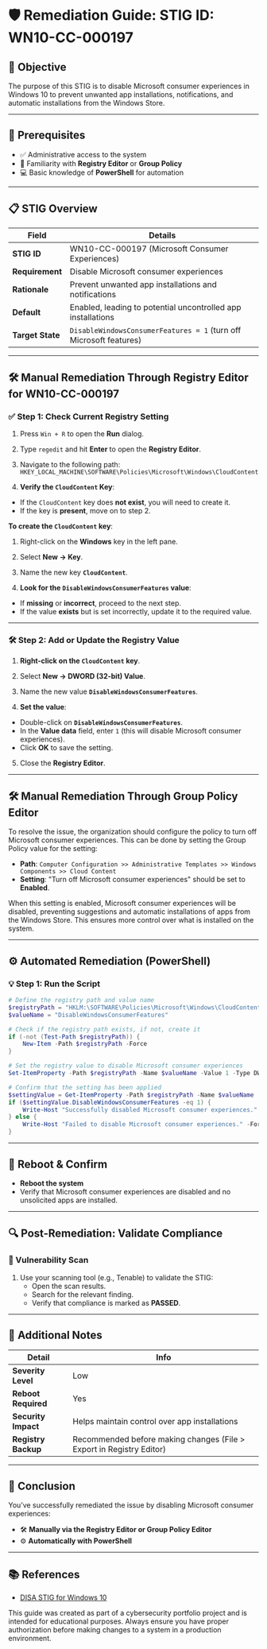 # 🛡️ Remediation Guide: STIG ID: WN10-CC-000197

## 🎯 Objective

The purpose of this STIG is to disable Microsoft consumer experiences in Windows 10 to prevent unwanted app installations, notifications, and automatic installations from the Windows Store.

---

## 🔧 Prerequisites

- ✅ Administrative access to the system  
- 🧠 Familiarity with **Registry Editor** or **Group Policy**  
- 💻 Basic knowledge of **PowerShell** for automation  

---

## 📋 STIG Overview

| Field             | Details                                                            |
|-------------------|--------------------------------------------------------------------|
| **STIG ID**       | WN10-CC-000197 (Microsoft Consumer Experiences)                     |
| **Requirement**   | Disable Microsoft consumer experiences                              |
| **Rationale**     | Prevent unwanted app installations and notifications               |
| **Default**       | Enabled, leading to potential uncontrolled app installations       |
| **Target State**  | `DisableWindowsConsumerFeatures = 1` (turn off Microsoft features) |

---

## 🛠️ Manual Remediation Through Registry Editor for WN10-CC-000197

### ✅ **Step 1: Check Current Registry Setting**

1. Press `Win + R` to open the **Run** dialog.
2. Type `regedit` and hit **Enter** to open the **Registry Editor**.

3. Navigate to the following path: `HKEY_LOCAL_MACHINE\SOFTWARE\Policies\Microsoft\Windows\CloudContent`

4. **Verify the `CloudContent` Key**:
- If the `CloudContent` key does **not exist**, you will need to create it.
- If the key is **present**, move on to step 2.

**To create the `CloudContent` key**:
1. Right-click on the **Windows** key in the left pane.
2. Select **New → Key**.
3. Name the new key **`CloudContent`**.

5. **Look for the `DisableWindowsConsumerFeatures` value**:
- If **missing** or **incorrect**, proceed to the next step.
- If the value **exists** but is set incorrectly, update it to the required value.

---

### 🛠️ **Step 2: Add or Update the Registry Value**

1. **Right-click on the `CloudContent` key**.
2. Select **New → DWORD (32-bit) Value**.
3. Name the new value **`DisableWindowsConsumerFeatures`**.

4. **Set the value**:
- Double-click on **`DisableWindowsConsumerFeatures`**.
- In the **Value data** field, enter `1` (this will disable Microsoft consumer experiences).
- Click **OK** to save the setting.

5. Close the **Registry Editor**.

---

## 🛠️ Manual Remediation Through Group Policy Editor

To resolve the issue, the organization should configure the policy to turn off Microsoft consumer experiences. This can be done by setting the Group Policy value for the setting:

- **Path**: `Computer Configuration >> Administrative Templates >> Windows Components >> Cloud Content`
- **Setting**: "Turn off Microsoft consumer experiences" should be set to **Enabled**.

When this setting is enabled, Microsoft consumer experiences will be disabled, preventing suggestions and automatic installations of apps from the Windows Store. This ensures more control over what is installed on the system.

---

## ⚙️ Automated Remediation (PowerShell)

### 💡 Step 1: Run the Script

```powershell
# Define the registry path and value name
$registryPath = "HKLM:\SOFTWARE\Policies\Microsoft\Windows\CloudContent"
$valueName = "DisableWindowsConsumerFeatures"

# Check if the registry path exists, if not, create it
if (-not (Test-Path $registryPath)) {
    New-Item -Path $registryPath -Force
}

# Set the registry value to disable Microsoft consumer experiences
Set-ItemProperty -Path $registryPath -Name $valueName -Value 1 -Type DWord

# Confirm that the setting has been applied
$settingValue = Get-ItemProperty -Path $registryPath -Name $valueName
if ($settingValue.DisableWindowsConsumerFeatures -eq 1) {
    Write-Host "Successfully disabled Microsoft consumer experiences." -ForegroundColor Green
} else {
    Write-Host "Failed to disable Microsoft consumer experiences." -ForegroundColor Red
}
```
---

## 🔁 Reboot & Confirm

- **Reboot the system**
- Verify that Microsoft consumer experiences are disabled and no unsolicited apps are installed.

---

## 🔍 Post-Remediation: Validate Compliance

### 🧪 Vulnerability Scan

1. Use your scanning tool (e.g., Tenable) to validate the STIG:
   - Open the scan results.
   - Search for the relevant finding.
   - Verify that compliance is marked as **PASSED**.

---

## 📝 Additional Notes

| **Detail**          | **Info**                                              |
|---------------------|-------------------------------------------------------|
| **Severity Level**   | Low                                                   |
| **Reboot Required**  | Yes                                                   |
| **Security Impact**  | Helps maintain control over app installations        |
| **Registry Backup**  | Recommended before making changes (File > Export in Registry Editor) |

---

## 🏁 Conclusion

You’ve successfully remediated the issue by disabling Microsoft consumer experiences:

- 🛠️ **Manually via the Registry Editor or Group Policy Editor**  
- ⚙️ **Automatically with PowerShell**  

---

## 📚 References

- [DISA STIG for Windows 10](https://stigaview.com/products/win10/v3r3/)

This guide was created as part of a cybersecurity portfolio project and is intended for educational purposes. Always ensure you have proper authorization before making changes to a system in a production environment.
